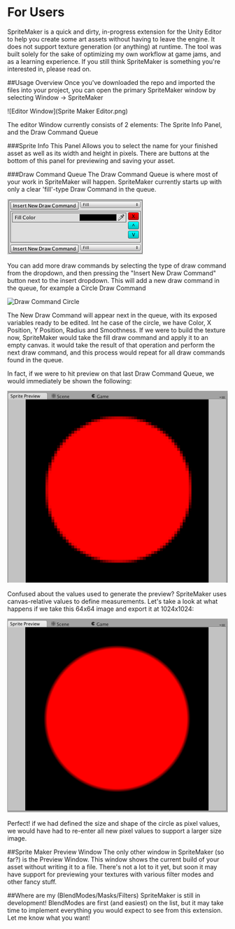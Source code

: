 # For Users

SpriteMaker is a quick and dirty, in-progress extension for the Unity Editor to help you create some art assets without having to leave the engine.  It does not support texture generation (or anything) at runtime.  The tool was built solely for the sake of optimizing my own workflow at game jams, and as a learning experience.  If you still think SpriteMaker is something you're interested in, please read on.

##Usage Overview
Once you've downloaded the repo and imported the files into your project, you can open the primary SpriteMaker window by selecting
Window -> SpriteMaker

![Editor Window](Sprite Maker Editor.png)

The editor Window currently consists of 2 elements:  The Sprite Info Panel, and the Draw Command Queue

###Sprite Info
This Panel Allows you to select the name for your finished asset as well as its width and height in pixels.  There are buttons at the bottom of this panel for previewing and saving your asset.

###Draw Command Queue
The Draw Command Queue is where most of your work in SpriteMaker will happen.  SpriteMaker currently starts up with only a clear 'fill'-type Draw Command in the queue.

![Draw Command Queue](DrawCommandQueue.png)

You can add more draw commands by selecting the type of draw command from the dropdown, and then pressing the "Insert New Draw Command" button next to the insert dropdown.  This will add a new draw command in the queue, for example a Circle Draw Command

![Draw Command Circle](CrawCommandCircle.png)

The New Draw Command will appear next in the queue, with its exposed variables ready to be edited.  Int he case of the circle, we have Color, X Position, Y Position, Radius and Smoothness.  If we were to build the texture now, SpriteMaker would take the fill draw command and apply it to an empty canvas.  it would take the result of that operation and perform the next draw command, and this process would repeat for all draw commands found in the queue.

In fact, if we were to hit preview on that last Draw Command Queue, we would immediately be shown the following:

![SpriteMaker Preview](SpriteMakerPreview.png)

Confused about the values used to generate the preview?  SpriteMaker uses canvas-relative values to define measurements.  Let's take a look at what happens if we take this 64x64 image and export it at 1024x1024:

![SpriteMaker Preview Larg](SpriteMakerPreviewLarge.png)

Perfect!  if we had defined the size and shape of the circle as pixel values, we would have had to re-enter all new pixel values to support a larger size image.

##Sprite Maker Preview Window
The only other window in SpriteMaker (so far?) is the Preview Window.  This window shows the current build of your asset without writing it to a file.  There's not a lot to it yet, but soon it may have support for previewing your textures with various filter modes and other fancy stuff.

##Where are my (BlendModes/Masks/Filters)
SpriteMaker is still in development!  BlendModes are first (and easiest) on the list, but it may take time to implement everything you would expect to see from this extension.  Let me know what you want!